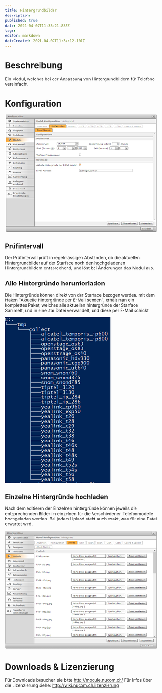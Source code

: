 ```yaml
---
title: Hintergrundbilder
description: 
published: true
date: 2021-04-07T11:35:21.835Z
tags: 
editor: markdown
dateCreated: 2021-04-07T11:34:12.107Z
---
```


# Beschreibung
Ein Modul, welches bei der Anpassung von Hintergrundbildern für Telefone vereinfacht. 
# Konfiguration
![Download](/uploads/hintergrundbilder/download.png "Download")
## Prüfintervall
Der Prüfintervall prüft in regelmässigen Abständen, ob die aktuellen Hintergrundbilder auf der Starface noch den hochgeladenen Hintergrundbildern entsprechend, und löst bei Änderungen das Modul aus.
## Alle Hintergründe herunterladen
Die Hintergründe können direkt von der Starface bezogen werden. mit dem Haken "Aktuelle Hintergründe per E-Mail senden", erhält man ein komplettes Paket, welches alle aktuellen hintergründe der Starface Sammelt, und in eine .tar Datei verwandelt, und diese per E-Mail schickt.

![Tree](/uploads/hintergrundbilder/tree.png "Tree")

## Einzelne Hintergründe hochladen
Nach dem editieren der Einzelnen hintergründe können jeweils die entsprechenden Bilder im einzelnen für die Verschiedenen Telefonmodelle hochgeladen werden.
Bei jedem Uplaod steht auch exakt, was für eine Datei erwartet wird.

![Upload](/uploads/hintergrundbilder/upload.png "Upload")
# Downloads & Lizenzierung
Für Downloads besuchen sie bitte http://module.nucom.ch/
Für Infos über die Lizenzierung siehe: http://wiki.nucom.ch/lizenzierung